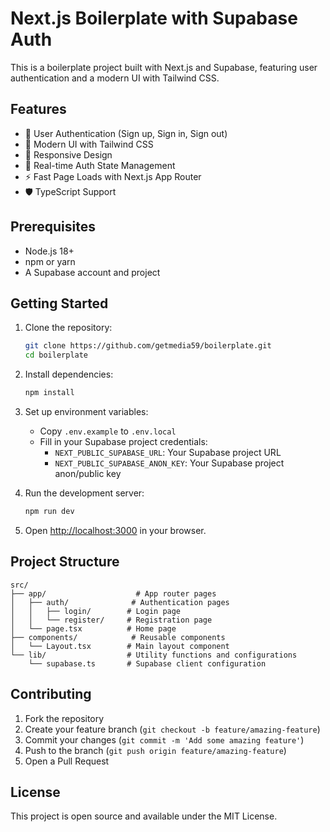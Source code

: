 # Next.js Boilerplate with Supabase Auth

This is a boilerplate project built with Next.js and Supabase, featuring user authentication and a modern UI with Tailwind CSS.

## Features

- 🔐 User Authentication (Sign up, Sign in, Sign out)
- 🎨 Modern UI with Tailwind CSS
- 📱 Responsive Design
- 🔄 Real-time Auth State Management
- ⚡ Fast Page Loads with Next.js App Router
- 🛡️ TypeScript Support

## Prerequisites

- Node.js 18+ 
- npm or yarn
- A Supabase account and project

## Getting Started

1. Clone the repository:
   ```bash
   git clone https://github.com/getmedia59/boilerplate.git
   cd boilerplate
   ```

2. Install dependencies:
   ```bash
   npm install
   ```

3. Set up environment variables:
   - Copy `.env.example` to `.env.local`
   - Fill in your Supabase project credentials:
     - `NEXT_PUBLIC_SUPABASE_URL`: Your Supabase project URL
     - `NEXT_PUBLIC_SUPABASE_ANON_KEY`: Your Supabase project anon/public key

4. Run the development server:
   ```bash
   npm run dev
   ```

5. Open [http://localhost:3000](http://localhost:3000) in your browser.

## Project Structure

```
src/
├── app/                    # App router pages
│   ├── auth/              # Authentication pages
│   │   ├── login/        # Login page
│   │   └── register/     # Registration page
│   └── page.tsx          # Home page
├── components/            # Reusable components
│   └── Layout.tsx        # Main layout component
└── lib/                  # Utility functions and configurations
    └── supabase.ts       # Supabase client configuration
```

## Contributing

1. Fork the repository
2. Create your feature branch (`git checkout -b feature/amazing-feature`)
3. Commit your changes (`git commit -m 'Add some amazing feature'`)
4. Push to the branch (`git push origin feature/amazing-feature`)
5. Open a Pull Request

## License

This project is open source and available under the MIT License.
